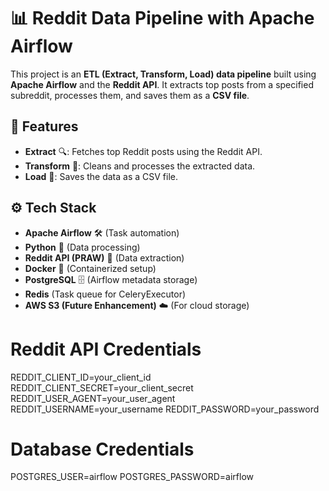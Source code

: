 # 📊 Reddit Data Pipeline with Apache Airflow

This project is an **ETL (Extract, Transform, Load) data pipeline** built using **Apache Airflow** and the **Reddit API**. It extracts top posts from a specified subreddit, processes them, and saves them as a **CSV file**.

## 🚀 Features
- **Extract** 🔍: Fetches top Reddit posts using the Reddit API.
- **Transform** 🔄: Cleans and processes the extracted data.
- **Load** 💾: Saves the data as a CSV file.

## ⚙️ Tech Stack
- **Apache Airflow** 🛠️ (Task automation)
- **Python** 🐍 (Data processing)
- **Reddit API (PRAW)** 🔗 (Data extraction)
- **Docker** 🐳 (Containerized setup)
- **PostgreSQL** 🗄️ (Airflow metadata storage)
- **Redis**  (Task queue for CeleryExecutor)
- **AWS S3 (Future Enhancement)** ☁️ (For cloud storage)

# Reddit API Credentials
REDDIT_CLIENT_ID=your_client_id
REDDIT_CLIENT_SECRET=your_client_secret
REDDIT_USER_AGENT=your_user_agent
REDDIT_USERNAME=your_username
REDDIT_PASSWORD=your_password

# Database Credentials
POSTGRES_USER=airflow
POSTGRES_PASSWORD=airflow

